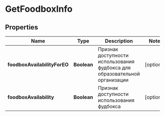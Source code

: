 # GetFoodboxInfo

## Properties
Name | Type | Description | Notes
------------ | ------------- | ------------- | -------------
**foodboxAvailabilityForEO** | **Boolean** | Признак доступности использования фудбокса для образовательной организации |  [optional]
**foodboxAvailability** | **Boolean** | Признак доступности использования фудбокса |  [optional]
